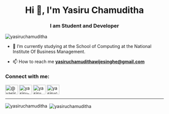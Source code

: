 <h1 align="center">Hi 👋, I'm Yasiru Chamuditha</h1>
<h3 align="center">I am Student and Developer</h3>

<p align="left"> <img src="https://komarev.com/ghpvc/?username=yasiruchamuditha&label=Profile%20views&color=0e75b6&style=flat" alt="yasiruchamuditha" /> </p>


- 🔭 I’m currently studying at the School of Computing at the National Institute Of Business Management.

- 📫 How to reach me **yasiruchamudithawijesinghe@gmail.com**

<h3 align="left">Connect with me:</h3>
<p align="left">
<a href="https://twitter.com/@yasiru_99" target="blank"><img align="center" src="https://raw.githubusercontent.com/rahuldkjain/github-profile-readme-generator/master/src/images/icons/Social/twitter.svg" alt="@yasiru_99" height="30" width="40" /></a>
<a href="https://linkedin.com/in/yasiru-chamuditha" target="blank"><img align="center" src="https://raw.githubusercontent.com/rahuldkjain/github-profile-readme-generator/master/src/images/icons/Social/linked-in-alt.svg" alt="yasiru-chamuditha" height="30" width="40" /></a>
<a href="https://instagram.com/yasiru_chamuditha" target="blank"><img align="center" src="https://raw.githubusercontent.com/rahuldkjain/github-profile-readme-generator/master/src/images/icons/Social/instagram.svg" alt="yasiru_chamuditha" height="30" width="40" /></a>
<a href="https://www.behance.net/yasiruchamuditha" target="blank"><img align="center" src="https://raw.githubusercontent.com/rahuldkjain/github-profile-readme-generator/master/src/images/icons/Social/behance.svg" alt="yasiruchamuditha" height="30" width="40" /></a>
</p>
<hr>
<div>
<p><img align="left" src="https://github-readme-stats.vercel.app/api/top-langs?username=yasiruchamuditha&show_icons=true&locale=en&layout=compact" alt="yasiruchamuditha" /></p>
<p>&nbsp;<img align="center" src="https://github-readme-stats.vercel.app/api?username=yasiruchamuditha&show_icons=true&locale=en" alt="yasiruchamuditha" /></p>

</div>
